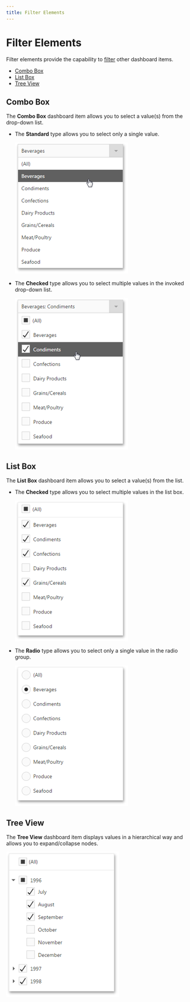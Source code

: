 ```yaml
---
title: Filter Elements
---
```

# Filter Elements
Filter elements provide the capability to [filter](../data-presentation/master-filtering.md) other dashboard items.
* [Combo Box](#combo-box)
* [List Box](#list-box)
* [Tree View](#tree-view)

## <a name="combo-box"/>Combo Box
The **Combo Box** dashboard item allows you to select a value(s) from the drop-down list.
* The **Standard** type allows you to select only a single value.
	
	![StandardCombobox_Web](../../../images/img25527.png)
* The **Checked** type allows you to select multiple values in the invoked drop-down list.
	
	![CheckedCombobox_Web](../../../images/img25528.png)

## <a name="list-box"/>List Box
The **List Box** dashboard item allows you to select a value(s) from the list.
* The **Checked** type allows you to select multiple values in the list box.
	
	![StandardListbox_Web](../../../images/img25529.png)
* The **Radio** type allows you to select only a single value in the radio group.
	
	![RadioListbox_Web](../../../images/img25530.png)

## <a name="tree-view"/>Tree View
The **Tree View** dashboard item displays values in a hierarchical way and allows you to expand/collapse nodes.

![TreeView_Web](../../../images/img25531.png)